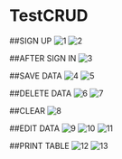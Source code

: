 # TestCRUD

##SIGN UP
![1](https://cloud.githubusercontent.com/assets/22127632/23650112/9a8802dc-0353-11e7-94e1-31f180d46c49.PNG)
![2](https://cloud.githubusercontent.com/assets/22127632/23650113/9a89ab0a-0353-11e7-870c-61efbcb8762d.PNG)

##AFTER SIGN IN
![3](https://cloud.githubusercontent.com/assets/22127632/23650116/9a8bfa86-0353-11e7-94a4-bdb81eaa6dc3.PNG)

##SAVE DATA
![4](https://cloud.githubusercontent.com/assets/22127632/23650114/9a89f506-0353-11e7-99fc-c771e3d6353d.PNG)
![5](https://cloud.githubusercontent.com/assets/22127632/23650117/9a8c4a54-0353-11e7-92b8-3b27275cb9eb.PNG)

##DELETE DATA
![6](https://cloud.githubusercontent.com/assets/22127632/23650115/9a8b77d2-0353-11e7-8b30-c22e140f429b.PNG)
![7](https://cloud.githubusercontent.com/assets/22127632/23650120/9ab9164c-0353-11e7-8f1f-b8a5e0ded036.PNG)

##CLEAR
![8](https://cloud.githubusercontent.com/assets/22127632/23650118/9ab91cbe-0353-11e7-8c5b-10683684be85.PNG)

##EDIT DATA
![9](https://cloud.githubusercontent.com/assets/22127632/23650119/9ab9328a-0353-11e7-9b68-78dcc962c1e7.PNG)
![10](https://cloud.githubusercontent.com/assets/22127632/23650122/9abeae04-0353-11e7-94c9-eace391bb43a.PNG)
![11](https://cloud.githubusercontent.com/assets/22127632/23650121/9abe8636-0353-11e7-8725-59fb88d36b5b.PNG)

##PRINT TABLE
![12](https://cloud.githubusercontent.com/assets/22127632/23650123/9abeb46c-0353-11e7-89c5-40c0e79dcf23.PNG)
![13](https://cloud.githubusercontent.com/assets/22127632/23650124/9aeb2dd0-0353-11e7-87df-0de5c87db1cd.PNG)
